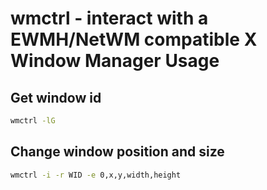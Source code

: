 # wmctrl - interact with a EWMH/NetWM compatible X Window Manager Usage

## Get window id

```bash
wmctrl -lG
```

## Change window position and size

```bash
wmctrl -i -r WID -e 0,x,y,width,height
```


